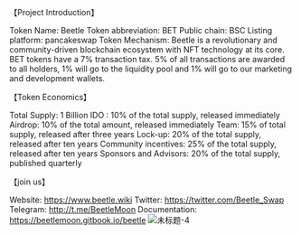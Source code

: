 【Project Introduction】

Token Name: Beetle
Token abbreviation: BET
Public chain: BSC
Listing platform: pancakeswap
Token Mechanism: Beetle is a revolutionary and community-driven blockchain ecosystem with NFT technology at its core. BET tokens have a 7% transaction tax. 5% of all transactions are awarded to all holders, 1% will go to the liquidity pool and 1% will go to our marketing and development wallets.

【Token Economics】

Total Supply: 1 Billion
IDO : 10% of the total supply, released immediately
Airdrop: 10% of the total amount, released immediately
Team: 15% of total supply, released after three years
Lock-up: 20% of the total supply, released after ten years
Community incentives: 25% of the total supply, released after ten years
Sponsors and Advisors: 20% of the total supply, published quarterly

【join us】

Website: https://www.beetle.wiki
Twitter: https://twitter.com/Beetle_Swap
Telegram: http://t.me/BeetleMoon
Documentation: https://beetlemoon.gitbook.io/beetle
![未标题-4](https://user-images.githubusercontent.com/105938431/169576856-46d4b35a-fbd4-4671-af5c-3c02af663383.png)
